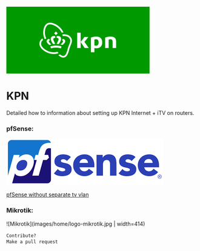 ![KPN](images/home/logo-kpn.png)

# KPN
Detailed how to information about setting up KPN Internet + iTV on routers.


### pfSense:
![pfSense](images/home/logo-pfsense.png)

[pfSense without separate tv vlan](/pfSense.md)


### Mikrotik:
![Mikrotik](images/home/logo-mikrotik.jpg | width=414)













```
Contribute?
Make a pull request
```



